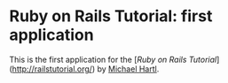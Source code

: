 # Ruby on Rails Tutorial: first application

This is the first application for the [*Ruby on Rails Tutorial*]
(http://railstutorial.org/) by [Michael Hartl](http://michaelhartl.com/).
